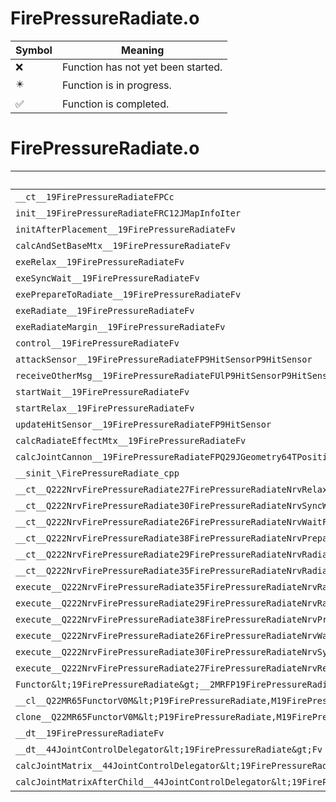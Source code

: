 # FirePressureRadiate.o
| Symbol | Meaning 
| ------------- | ------------- 
| :x: | Function has not yet been started. 
| :eight_pointed_black_star: | Function is in progress. 
| :white_check_mark: | Function is completed. 


# FirePressureRadiate.o
| Symbol | Decompiled? |
| ------------- | ------------- |
| `__ct__19FirePressureRadiateFPCc` | :x: |
| `init__19FirePressureRadiateFRC12JMapInfoIter` | :x: |
| `initAfterPlacement__19FirePressureRadiateFv` | :x: |
| `calcAndSetBaseMtx__19FirePressureRadiateFv` | :x: |
| `exeRelax__19FirePressureRadiateFv` | :x: |
| `exeSyncWait__19FirePressureRadiateFv` | :x: |
| `exePrepareToRadiate__19FirePressureRadiateFv` | :x: |
| `exeRadiate__19FirePressureRadiateFv` | :x: |
| `exeRadiateMargin__19FirePressureRadiateFv` | :x: |
| `control__19FirePressureRadiateFv` | :x: |
| `attackSensor__19FirePressureRadiateFP9HitSensorP9HitSensor` | :x: |
| `receiveOtherMsg__19FirePressureRadiateFUlP9HitSensorP9HitSensor` | :x: |
| `startWait__19FirePressureRadiateFv` | :x: |
| `startRelax__19FirePressureRadiateFv` | :x: |
| `updateHitSensor__19FirePressureRadiateFP9HitSensor` | :x: |
| `calcRadiateEffectMtx__19FirePressureRadiateFv` | :x: |
| `calcJointCannon__19FirePressureRadiateFPQ29JGeometry64TPosition3&lt;Q29JGeometry38TMatrix34&lt;Q29JGeometry13SMatrix34C&lt;f&gt;&gt;&gt;RC19JointControllerInfo` | :x: |
| `__sinit_\FirePressureRadiate_cpp` | :x: |
| `__ct__Q222NrvFirePressureRadiate27FirePressureRadiateNrvRelaxFv` | :x: |
| `__ct__Q222NrvFirePressureRadiate30FirePressureRadiateNrvSyncWaitFv` | :x: |
| `__ct__Q222NrvFirePressureRadiate26FirePressureRadiateNrvWaitFv` | :x: |
| `__ct__Q222NrvFirePressureRadiate38FirePressureRadiateNrvPrepareToRadiateFv` | :x: |
| `__ct__Q222NrvFirePressureRadiate29FirePressureRadiateNrvRadiateFv` | :x: |
| `__ct__Q222NrvFirePressureRadiate35FirePressureRadiateNrvRadiateMarginFv` | :x: |
| `execute__Q222NrvFirePressureRadiate35FirePressureRadiateNrvRadiateMarginCFP5Spine` | :x: |
| `execute__Q222NrvFirePressureRadiate29FirePressureRadiateNrvRadiateCFP5Spine` | :x: |
| `execute__Q222NrvFirePressureRadiate38FirePressureRadiateNrvPrepareToRadiateCFP5Spine` | :x: |
| `execute__Q222NrvFirePressureRadiate26FirePressureRadiateNrvWaitCFP5Spine` | :x: |
| `execute__Q222NrvFirePressureRadiate30FirePressureRadiateNrvSyncWaitCFP5Spine` | :x: |
| `execute__Q222NrvFirePressureRadiate27FirePressureRadiateNrvRelaxCFP5Spine` | :x: |
| `Functor&lt;19FirePressureRadiate&gt;__2MRFP19FirePressureRadiateM19FirePressureRadiateFPCvPv_v_Q22MR65FunctorV0M&lt;P19FirePressureRadiate,M19FirePressureRadiateFPCvPv_v&gt;` | :x: |
| `__cl__Q22MR65FunctorV0M&lt;P19FirePressureRadiate,M19FirePressureRadiateFPCvPv_v&gt;CFv` | :x: |
| `clone__Q22MR65FunctorV0M&lt;P19FirePressureRadiate,M19FirePressureRadiateFPCvPv_v&gt;CFP7JKRHeap` | :x: |
| `__dt__19FirePressureRadiateFv` | :x: |
| `__dt__44JointControlDelegator&lt;19FirePressureRadiate&gt;Fv` | :x: |
| `calcJointMatrix__44JointControlDelegator&lt;19FirePressureRadiate&gt;FPQ29JGeometry64TPosition3&lt;Q29JGeometry38TMatrix34&lt;Q29JGeometry13SMatrix34C&lt;f&gt;&gt;&gt;RC19JointControllerInfo` | :x: |
| `calcJointMatrixAfterChild__44JointControlDelegator&lt;19FirePressureRadiate&gt;FPQ29JGeometry64TPosition3&lt;Q29JGeometry38TMatrix34&lt;Q29JGeometry13SMatrix34C&lt;f&gt;&gt;&gt;RC19JointControllerInfo` | :x: |
